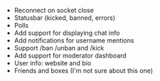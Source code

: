  * Reconnect on socket close
 * Statusbar (kicked, banned, errors)
 * Polls
 * Add support for displaying chat info
 * Add notifications for username mentions
 * Support /ban /unban and /kick
 * Add support for moderator dashboard
 * User info: website and bio
 * Friends and boxes (I'm not sure about this one)
